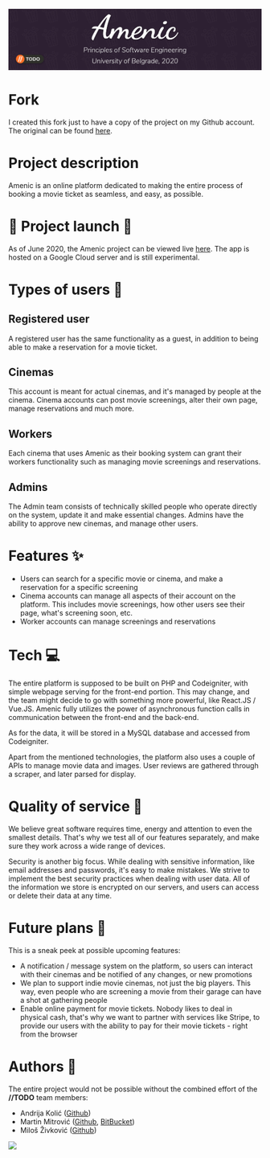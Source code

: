 ![Banner](imgs/github/banner.jpg)

# Fork

I created this fork just to have a copy of the project on my Github account. The original can be found [here](https://github.com/zivkovicmilos/Amenic).

# Project description

Amenic is an online platform dedicated to making the entire process of booking a movie ticket as seamless, and easy, as possible.

# :tada: Project launch :tada:

As of June 2020, the Amenic project can be viewed live [here](https://amenic.tech). The app is hosted on a Google Cloud server and is still experimental.

# Types of users :boy:

## Registered user

A registered user has the same functionality as a guest, in addition to being able to make a reservation for a movie ticket.

## Cinemas

This account is meant for actual cinemas, and it's managed by people at the cinema. Cinema accounts can post movie screenings, alter their own page, manage reservations and much more.

## Workers

Each cinema that uses Amenic as their booking system can grant their workers functionality such as managing movie screenings and reservations.

## Admins

The Admin team consists of technically skilled people who operate directly on the system, update it and make essential changes. Admins have the ability to approve new cinemas, and manage other users.

# Features :sparkles:

- Users can search for a specific movie or cinema, and make a reservation for a specific screening
- Cinema accounts can manage all aspects of their account on the platform. This includes movie screenings, how other users see their page, what's screening soon, etc.
- Worker accounts can manage screenings and reservations

# Tech :computer:

The entire platform is supposed to be built on PHP and Codeigniter, with simple webpage serving for the front-end portion. This may change, and the team might decide to go with something more powerful, like React.JS / Vue.JS.
Amenic fully utilizes the power of asynchronous function calls in communication between the front-end and the back-end.

As for the data, it will be stored in a MySQL database and accessed from Codeigniter.

Apart from the mentioned technologies, the platform also uses a couple of APIs to manage movie data and images.
User reviews are gathered through a scraper, and later parsed for display.

# Quality of service :wrench:

We believe great software requires time, energy and attention to even the smallest details. That's why we test all of our features separately, and make sure they work across a wide range of devices.

Security is another big focus. While dealing with sensitive information, like email addresses and passwords, it's easy to make mistakes. We strive to implement the best security practices when dealing with user data. All of the information we store is encrypted on our servers, and users can access or delete their data at any time.

# Future plans :memo:

This is a sneak peek at possible upcoming features:

- A notification / message system on the platform, so users can interact with their cinemas and be notified of any changes, or new promotions
- We plan to support indie movie cinemas, not just the big players. This way, even people who are screening a movie from their garage can have a shot at gathering people
- Enable online payment for movie tickets. Nobody likes to deal in physical cash, that's why we want to partner with services like Stripe, to provide our users with the ability to pay for their movie tickets - right from the browser

# Authors :construction_worker:

The entire project would not be possible without the combined effort of the **//TODO** team members:

- Andrija Kolić ([Github](https://github.com/k0lic))
- Martin Mitrović ([Github](https://github.com/Rpsaman13000), [BitBucket](https://bitbucket.org/Maximious/))
- Miloš Živković ([Github](https://github.com/zivkovicmilos))

<img src="https://github.com/zivkovicmilos/Amenic/blob/master/imgs/github/TODO_Logo.png" width="250">
